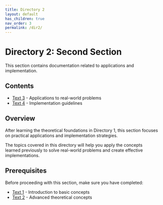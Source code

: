 ```yaml
---
title: Directory 2
layout: default
has_children: true
nav_order: 3
permalink: /dir2/
---
```


# Directory 2: Second Section

This section contains documentation related to applications and implementation.

## Contents

* [Text 3](text3) - Applications to real-world problems
* [Text 4](text4) - Implementation guidelines

## Overview

After learning the theoretical foundations in Directory 1, this section focuses on practical applications and implementation strategies. 

The topics covered in this directory will help you apply the concepts learned previously to solve real-world problems and create effective implementations.

## Prerequisites

Before proceeding with this section, make sure you have completed:
- [Text 1](../dir1/text1) - Introduction to basic concepts
- [Text 2](../dir1/text2) - Advanced theoretical concepts
